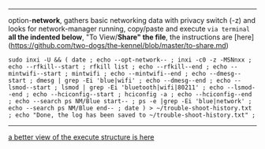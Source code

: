 ***
option-**network**, gathers basic networking data with privacy switch (-z) and looks for network-manager running, copy/paste and execute `via terminal` **all the indented below**, "To View/**Share" the file**, the instructions are [here] (https://github.com/two-dogs/the-kennel/blob/master/to-share.md)

`sudo inxi -U &&
 (
date ;
 echo --opt-network-- ;
 inxi -c0 -z -MSNnxx ;
 echo --rfkill--start ;
 rfkill list ;
 echo --rfkill--end ;
 echo --mintwifi--start ;
 mintwifi ;
 echo --mintwifi--end ;
 echo --dmesg--start ;
 dmesg | grep -Ei 'blue|wifi' ;
 echo --dmesg--end ;
 echo --lsmod--start ;
 lsmod | grep -Ei 'bluetooth|wifi|80211' ;
 echo --lsmod--end ;
 echo --hciconfig--start ;
 hciconfig -a ;
 echo --hciconfig--end ;
 echo --search ps NM/Blue start-- ;
 ps -e |grep -Ei 'blue|network' ;
 echo --search ps NM/Blue end-- ;
 date
) > ~/trouble-shoot-history.txt ;
 echo "Done, the log has been saved to ~/trouble-shoot-history.txt" ;`

***
[a better view of the execute structure is here](https://github.com/two-dogs/the-kennel/raw/master/option-network.md)
